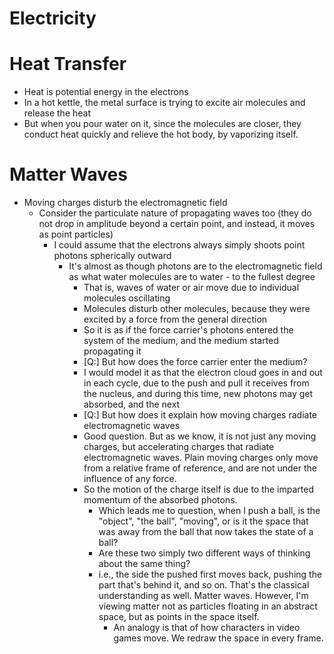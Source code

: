 # Electricity

# Heat Transfer
- Heat is potential energy in the electrons
- In a hot kettle, the metal surface is trying to excite air molecules and release the heat
- But when you pour water on it, since the molecules are closer, they conduct heat quickly and relieve the hot body, by vaporizing itself.
# Matter Waves
- Moving charges disturb the electromagnetic field
	- Consider the particulate nature of propagating waves too (they do not drop in amplitude beyond a certain point, and instead, it moves as point particles)
		- I could assume that the electrons always simply shoots point photons spherically outward
			- It's almost as though photons are to the electromagnetic field as what water molecules are to water - to the fullest degree
				- That is, waves of water or air move due to individual molecules oscillating
				- Molecules disturb other molecules, because they were excited by a force from the general direction
				- So it is as if the force carrier's photons entered the system of the medium, and the medium started propagating it
				- [Q:] But how does the force carrier enter the medium?
				- I would model it as that the electron cloud goes in and out in each cycle, due to the push and pull it receives from the nucleus, and during this time, new photons may get absorbed, and the next 
				- [Q:] But how does it explain how moving charges radiate electromagnetic waves
				- Good question. But as we know, it is not just any moving charges, but accelerating charges that radiate electromagnetic waves. Plain moving charges only move from a relative frame of reference, and are not under the influence of any force.
				- So the motion of the charge itself is due to the imparted momentum of the absorbed photons.
					- Which leads me to question, when I push a ball, is the "object", "the ball", "moving", or is it the space that was away from the ball that now takes the state of a ball?
					- Are these two simply two different ways of thinking about the same thing?
					- i.e., the side the pushed first moves back, pushing the part that's behind it, and so on. That's the classical understanding as well. Matter waves. However, I'm viewing matter not as particles floating in an abstract space, but as points in the space itself.
						- An analogy is that of how characters in video games move. We redraw the space in every frame.